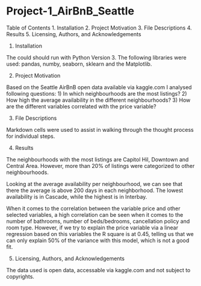 # Project-1_AirBnB_Seattle

Table of Contents
	1. Installation
	2. Project Motivation
	3. File Descriptions
	4. Results
	5. Licensing, Authors, and Acknowledgements


1. Installation

The could should run with Python Version 3. The following libraries were used: pandas, numby, seaborn, sklearn and the Matplotlib. 

2. Project Motivation

Based on the Seattle AirBnB open data available via kaggle.com I analysed following questions:
	1) In which neighbourhoods are the most listings?
	2) How high the average availability in the different neighbourhoods?
	3) How are the different variables correlated with the price variable? 
	

3. File Descriptions
   
Markdown cells were used to assist in walking through the thought process for individual steps.

4. Results
   
The neighbourhoods with the most listings are Capitol Hil, Downtown and Central Area. However, more than 20% of listings were categorized to other neighbourhoods.

Looking at the average availability per neighbourhood, we can see that there the average is above 200 days in each neighborhood. The lowest availability is in Cascade, while the highest is in Interbay. 

When it comes to the correlation between the variable price and other selected variables, a high correlation can be seen when it comes to the number of bathrooms, number of beds/bedrooms, cancellation policy and room type. However, if we try to explain the price variable via a linear regression based on this variables the R square is at 0.45, telling us that we can only explain 50% of the variance with this model, which is not a good fit. 

5. Licensing, Authors, and Acknowledgements

The data used is open data, accessable via kaggle.com and not subject to copyrights.
